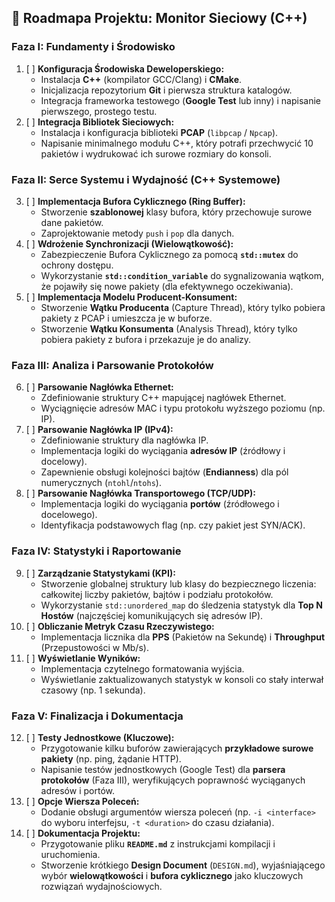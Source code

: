 ## 🚦 Roadmapa Projektu: Monitor Sieciowy (C++)

### Faza I: Fundamenty i Środowisko

1.  [ ] **Konfiguracja Środowiska Deweloperskiego:**
    - Instalacja **C++** (kompilator GCC/Clang) i **CMake**.
    - Inicjalizacja repozytorium **Git** i pierwsza struktura katalogów.
    - Integracja frameworka testowego (**Google Test** lub inny) i napisanie pierwszego, prostego testu.
2.  [ ] **Integracja Bibliotek Sieciowych:**
    - Instalacja i konfiguracja biblioteki **PCAP** (`libpcap` / `Npcap`).
    - Napisanie minimalnego modułu C++, który potrafi przechwycić 10 pakietów i wydrukować ich surowe rozmiary do konsoli.

### Faza II: Serce Systemu i Wydajność (C++ Systemowe)

3.  [ ] **Implementacja Bufora Cyklicznego (Ring Buffer):**
    - Stworzenie **szablonowej** klasy bufora, który przechowuje surowe dane pakietów.
    - Zaprojektowanie metody `push` i `pop` dla danych.
4.  [ ] **Wdrożenie Synchronizacji (Wielowątkowość):**
    - Zabezpieczenie Bufora Cyklicznego za pomocą **`std::mutex`** do ochrony dostępu.
    - Wykorzystanie **`std::condition_variable`** do sygnalizowania wątkom, że pojawiły się nowe pakiety (dla efektywnego oczekiwania).
5.  [ ] **Implementacja Modelu Producent-Konsument:**
    - Stworzenie **Wątku Producenta** (Capture Thread), który tylko pobiera pakiety z PCAP i umieszcza je w buforze.
    - Stworzenie **Wątku Konsumenta** (Analysis Thread), który tylko pobiera pakiety z bufora i przekazuje je do analizy.

### Faza III: Analiza i Parsowanie Protokołów

6.  [ ] **Parsowanie Nagłówka Ethernet:**
    - Zdefiniowanie struktury C++ mapującej nagłówek Ethernet.
    - Wyciągnięcie adresów MAC i typu protokołu wyższego poziomu (np. IP).
7.  [ ] **Parsowanie Nagłówka IP (IPv4):**
    - Zdefiniowanie struktury dla nagłówka IP.
    - Implementacja logiki do wyciągania **adresów IP** (źródłowy i docelowy).
    - Zapewnienie obsługi kolejności bajtów (**Endianness**) dla pól numerycznych (`ntohl`/`ntohs`).
8.  [ ] **Parsowanie Nagłówka Transportowego (TCP/UDP):**
    - Implementacja logiki do wyciągania **portów** (źródłowego i docelowego).
    - Identyfikacja podstawowych flag (np. czy pakiet jest SYN/ACK).

### Faza IV: Statystyki i Raportowanie

9.  [ ] **Zarządzanie Statystykami (KPI):**
    - Stworzenie globalnej struktury lub klasy do bezpiecznego liczenia: całkowitej liczby pakietów, bajtów i podziału protokołów.
    - Wykorzystanie `std::unordered_map` do śledzenia statystyk dla **Top N Hostów** (najczęściej komunikujących się adresów IP).
10. [ ] **Obliczanie Metryk Czasu Rzeczywistego:**
    - Implementacja licznika dla **PPS** (Pakietów na Sekundę) i **Throughput** (Przepustowości w Mb/s).
11. [ ] **Wyświetlanie Wyników:**
    - Implementacja czytelnego formatowania wyjścia.
    - Wyświetlanie zaktualizowanych statystyk w konsoli co stały interwał czasowy (np. 1 sekunda).

### Faza V: Finalizacja i Dokumentacja

12. [ ] **Testy Jednostkowe (Kluczowe):**
    - Przygotowanie kilku buforów zawierających **przykładowe surowe pakiety** (np. ping, żądanie HTTP).
    - Napisanie testów jednostkowych (Google Test) dla **parsera protokołów** (Faza III), weryfikujących poprawność wyciąganych adresów i portów.
13. [ ] **Opcje Wiersza Poleceń:**
    - Dodanie obsługi argumentów wiersza poleceń (np. `-i <interface>` do wyboru interfejsu, `-t <duration>` do czasu działania).
14. [ ] **Dokumentacja Projektu:**
    - Przygotowanie pliku **`README.md`** z instrukcjami kompilacji i uruchomienia.
    - Stworzenie krótkiego **Design Document** (`DESIGN.md`), wyjaśniającego wybór **wielowątkowości** i **bufora cyklicznego** jako kluczowych rozwiązań wydajnościowych.
